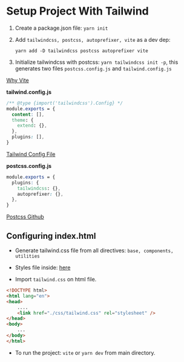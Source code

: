 # Setup Project With Tailwind

1. Create a package.json file: `yarn init`

2. Add `tailwindcss, postcss, autoprefixer, vite` as a dev dep: 

    `yarn add -D tailwindcss postcss autoprefixer vite`

3. Initialize tailwindcss with postcss: ``yarn tailwindcss init -p``, this generates two files ``postcss.config.js`` and ``tailwind.config.js``

[Why Vite](https://vitejs.dev/guide/why.html)


**tailwind.config.js**
```css
/** @type {import('tailwindcss').Config} */
module.exports = {
  content: [],
  theme: {
    extend: {},
  },
  plugins: [],
}
```

[Tailwind Config File](https://tailwindcss.com/docs/configuration)

**postcss.config.js**
```css
module.exports = {
  plugins: {
    tailwindcss: {},
    autoprefixer: {},
  },
}
```

[Postcss Github](https://github.com/postcss/postcss)

## Configuring index.html

- Generate tailwind.css file from all directives: `base, components, utilities`

- Styles file inside: [here](./../css/tailwind.css)

- Import ``tailwind.css`` on html file.

```html
<!DOCTYPE html>
<html lang="en">
<head>
    ....
    <link href="./css/tailwind.css" rel="stylesheet" />
</head>
<body>
    ...
</body>
</html>
```

- To run the project: `vite` or `yarn dev` from main directory.


